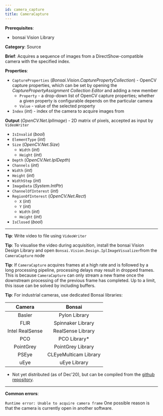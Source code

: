 ```yaml
---
id: camera_capture
title: CameraCapture
---
```


**Prerequisites**:
-   bonsai Vision Library

**Category**: Source

**Brief**: Acquires a sequence of images from a DirectShow-compatible camera with the specified index. 

**Properties**:
-   `CaptureProperties` (*Bonsai.Vision.CapturePropertyCollection*) - OpenCV capture properties, which can be set by opening the *CapturePropertyAssignment Collection Editor* and adding a new member
	- `Property` - a drop-down list of OpenCV capture properties; whether a given property is configurable depends on the particular camera
	- `Value` - value of the selected property
-   `Index` (*int*) - index of the camera to acquire images from

**Output** (*OpenCV.Net.IpIImage*) - 2D matrix of pixels, accepted as input by `VideoWriter`
-   `IsInvalid` (*bool*)
-   `ElementType` (*int*)
-   `Size` (*OpenCV.Net.Size*)
    -   `Width` (*int*)
    -   `Height` (*int*)
-   `Depth` (*OpenCV.Net.IpIDepth*)
-   `Channels` (*int*)
-   `Width` (*int*)
-   `Height` (*int*)
-   `WidthStep` (*int*)
-   `ImageData` (*System.IntPtr*)
-   `ChannelOfInterest` (*int*)
-   `RegionOfInterest` (*OpenCV.Net.Rect*)
    -   `X` (*int*)
    -   `Y` (*int*)
    -   `Width` (*int*)
    -   `Height` (*int*)
-   `IsClosed` (*bool*)

---

**Tip**: Write video to file using `VideoWriter`

**Tip**: To visualise the video during acquisition, install the bonsai Vision Design Library and open `Bonsai.Vision.Design.IplImageVisualizer`from the `CameraCapture` node

**Tip**: If `CameraCapture` acquires frames at a high rate and is followed by a long processing pipeline, processing delays may result in dropped frames. This is because `CameraCapture` can only stream a new frame once the downstream processing of the previous frame has completed. Up to a limit, this issue can be solved by including buffers.  

**Tip**: For industrial cameras, use dedicated Bonsai libraries:

|    **Camera**   |       **Bonsai**       |
|:---------------:|:----------------------:|
|      Basler     |      Pylon Library     |
|       FLIR      |    Spinnaker Library   |
| Intel RealSense |    RealSense Library   |
|       PCO       |      PCO Library*      |
|    PointGrey    |    PointGrey Library   |
|      PSEye      | CLEyeMulticam Library  |
|       uEye      |      uEye Library      |

* Not yet distributed (as of Dec'20), but can be compiled from the [github repository](https://github.com/bonsai-rx/pco). 

---

**Common errors**:

`Runtime error: Unable to acquire camera frame`
One possible reason is that the camera is currently open in another software.
